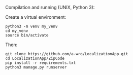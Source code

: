 Compilation and running (UNIX, Python 3):

Create a virtual environment:
``` 
python3 -m venv my_venv
cd my_venv
source bin/activate  
``` 
Then:
``` 
git clone https://github.com/a-wro/LocalizationApp.git  
cd LocalizationApp/ZipCode  
pip install -r requirements.txt  
python3 manage.py runserver  
``` 
